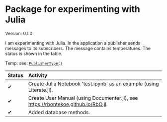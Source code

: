 # Package for experimenting with Julia

Version: 0.1.0

I am experimenting with Julia. In the application a publisher sends messages to its subscribers. The message contains temperatures. The status is shown in the table.

Temp: see: [`PublisherType()`](@ref)

| Status   | Activity                                   |
| :---     | :---
| &#10004; | Create Julia Notebook 'test.ipynb' as an example (using Literate.jl). |
| &#10004; | Create User Manual (using Documenter.jl), see https://rbontekoe.github.io/RbO.jl. |
| &#10004; | Added database methods.
